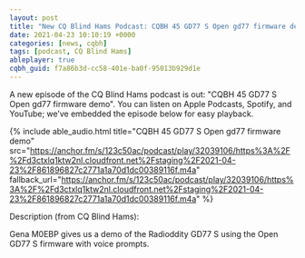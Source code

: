 ```yaml
---
layout: post
title: "New CQ Blind Hams Podcast: CQBH 45 GD77 S Open gd77 firmware demo"
date: 2021-04-23 10:10:19 +0000
categories: [news, cqbh]
tags: [podcast, CQ Blind Hams]
ableplayer: true
cqbh_guid: f7a86b3d-cc58-401e-ba0f-95013b929d1e
---
```


A new episode of the CQ Blind Hams podcast is out: "CQBH 45 GD77 S Open gd77 firmware demo". You can listen on Apple Podcasts, Spotify, and YouTube; we’ve embedded the episode below for easy playback.

{% include able_audio.html title="CQBH 45 GD77 S Open gd77 firmware demo" src="https://anchor.fm/s/123c50ac/podcast/play/32039106/https%3A%2F%2Fd3ctxlq1ktw2nl.cloudfront.net%2Fstaging%2F2021-04-23%2F861896827c2771a1a70d1dc00389116f.m4a" fallback_url="https://anchor.fm/s/123c50ac/podcast/play/32039106/https%3A%2F%2Fd3ctxlq1ktw2nl.cloudfront.net%2Fstaging%2F2021-04-23%2F861896827c2771a1a70d1dc00389116f.m4a" %}

Description (from CQ Blind Hams):

<p>Gena M0EBP gives us a demo of the Radioddity GD77 S using the Open GD77 S firmware with voice prompts.</p>
